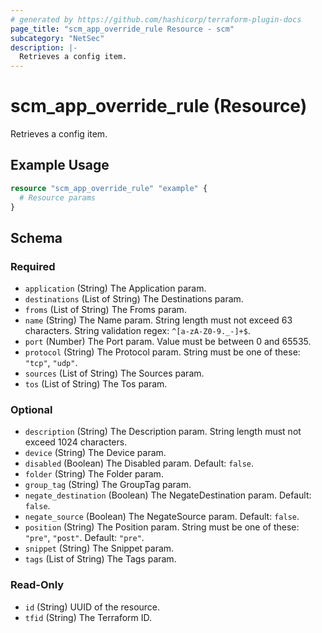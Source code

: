 ```yaml
---
# generated by https://github.com/hashicorp/terraform-plugin-docs
page_title: "scm_app_override_rule Resource - scm"
subcategory: "NetSec"
description: |-
  Retrieves a config item.
---
```


# scm_app_override_rule (Resource)

Retrieves a config item.

## Example Usage

```terraform
resource "scm_app_override_rule" "example" {
  # Resource params
}
```

<!-- schema generated by tfplugindocs -->
## Schema

### Required

- `application` (String) The Application param.
- `destinations` (List of String) The Destinations param.
- `froms` (List of String) The Froms param.
- `name` (String) The Name param. String length must not exceed 63 characters. String validation regex: `^[a-zA-Z0-9._-]+$`.
- `port` (Number) The Port param. Value must be between 0 and 65535.
- `protocol` (String) The Protocol param. String must be one of these: `"tcp"`, `"udp"`.
- `sources` (List of String) The Sources param.
- `tos` (List of String) The Tos param.

### Optional

- `description` (String) The Description param. String length must not exceed 1024 characters.
- `device` (String) The Device param.
- `disabled` (Boolean) The Disabled param. Default: `false`.
- `folder` (String) The Folder param.
- `group_tag` (String) The GroupTag param.
- `negate_destination` (Boolean) The NegateDestination param. Default: `false`.
- `negate_source` (Boolean) The NegateSource param. Default: `false`.
- `position` (String) The Position param. String must be one of these: `"pre"`, `"post"`. Default: `"pre"`.
- `snippet` (String) The Snippet param.
- `tags` (List of String) The Tags param.

### Read-Only

- `id` (String) UUID of the resource.
- `tfid` (String) The Terraform ID.

